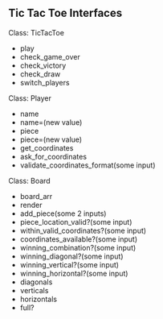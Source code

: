 ## Tic Tac Toe Interfaces

Class:  TicTacToe
* play
* check_game_over
* check_victory
* check_draw
* switch_players

Class:  Player
* name
* name=(new value)
* piece
* piece=(new value)
* get_coordinates
* ask_for_coordinates
* validate_coordinates_format(some input)

Class:  Board
* board_arr
* render
* add_piece(some 2 inputs)
* piece_location_valid?(some input)
* within_valid_coordinates?(some input)
* coordinates_available?(some input)
* winning_combination?(some input)
* winning_diagonal?(some input)
* winning_vertical?(some input)
* winning_horizontal?(some input)
* diagonals
* verticals
* horizontals
* full?